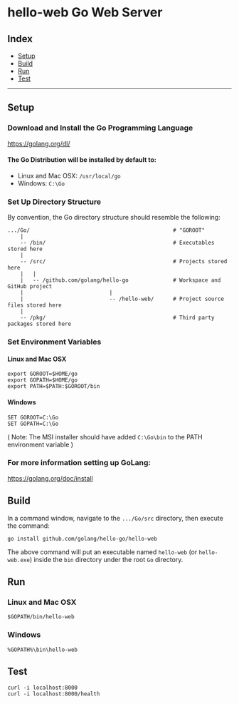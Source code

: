 # hello-web Go Web Server

## Index
- [Setup](#setup)
- [Build](#build)
- [Run](#run)
- [Test](#test)

---

## Setup
### Download and Install the Go Programming Language
https://golang.org/dl/

#### The Go Distribution will be installed by default to:
- Linux and Mac OSX: `/usr/local/go`
- Windows: `C:\Go`

### Set Up Directory Structure
By convention, the Go directory structure should resemble the following:
```
.../Go/                                             # "GOROOT"
    |
    -- /bin/                                        # Executables stored here
    |
    -- /src/                                        # Projects stored here
    |   |
    |   -- /github.com/golang/hello-go              # Workspace and GitHub project
    |                           |
    |                           -- /hello-web/      # Project source files stored here
    |
    -- /pkg/                                        # Third party packages stored here
```

### Set Environment Variables
#### Linux and Mac OSX
```
export GOROOT=$HOME/go
export GOPATH=$HOME/go
export PATH=$PATH:$GOROOT/bin
```
#### Windows
```
SET GOROOT=C:\Go
SET GOPATH=C:\Go
```
( Note: The MSI installer should have added `C:\Go\bin` to the PATH environment variable )

### For more information setting up GoLang:
https://golang.org/doc/install

## Build
In a command window, navigate to the `.../Go/src` directory, then execute the command:
```
go install github.com/golang/hello-go/hello-web
```
The above command will put an executable named `hello-web` (or `hello-web.exe`) inside
the `bin` directory under the root `Go` directory.

## Run
### Linux and Mac OSX
`$GOPATH/bin/hello-web`
### Windows
`%GOPATH%\bin\hello-web`

## Test
```
curl -i localhost:8000
curl -i localhost:8000/health
```
